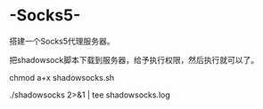 # -Socks5-
搭建一个Socks5代理服务器。

把shadowsock脚本下载到服务器，给予执行权限，然后执行就可以了。

chmod a+x shadowsocks.sh

./shadowsocks 2>&1 | tee shadowsocks.log

